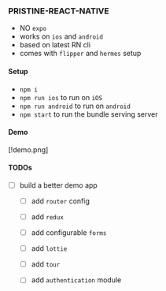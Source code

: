 ### PRISTINE-REACT-NATIVE
- NO `expo` 
- works on `ios` and `android`
- based on latest RN cli
- comes with `flipper` and `hermes` setup


#### Setup
- `npm i`
- `npm run ios` to run on `iOS`
- `npm run android` to run on `android`
- `npm start` to run the bundle serving server

#### Demo
[!demo.png]


#### TODOs
- [ ] build a better demo app
    - [ ] add `router` config
    - [ ] add `redux`
    - [ ] add configurable `forms`
    - [ ] add `lottie`
    - [ ] add `tour`
    - [ ] add `authentication` module

